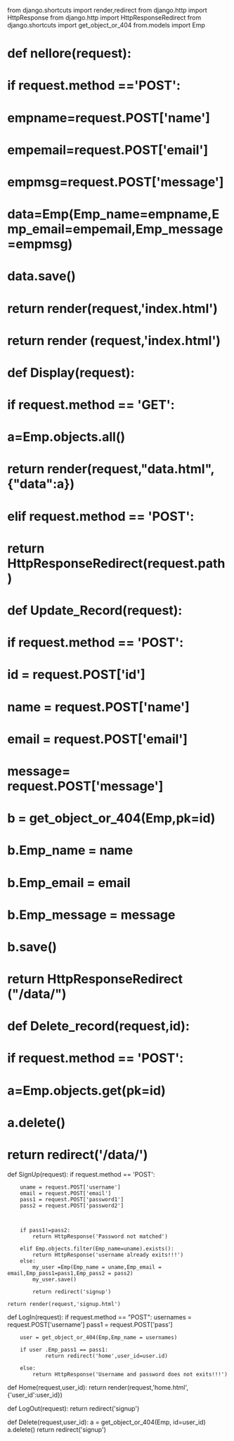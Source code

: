 from django.shortcuts import render,redirect
from django.http import HttpResponse
from django.http import HttpResponseRedirect
from django.shortcuts import get_object_or_404
from.models import Emp

# def nellore(request):

#       if request.method =='POST':
#         empname=request.POST['name']
#         empemail=request.POST['email']
#         empmsg=request.POST['message']
#         data=Emp(Emp_name=empname,Emp_email=empemail,Emp_message=empmsg)
#         data.save()
        
#         return render(request,'index.html')
#       return render (request,'index.html')

# def Display(request):
#     if request.method == 'GET':
#         a=Emp.objects.all()
#         return render(request,"data.html",{"data":a})
#     elif request.method == 'POST':
#         return HttpResponseRedirect(request.path)
    
# def Update_Record(request):
#     if request.method == 'POST':
        
#         id = request.POST['id']
#         name = request.POST['name']
#         email = request.POST['email']
#         message= request.POST['message']
        
#         b = get_object_or_404(Emp,pk=id)
        
        
#         b.Emp_name = name
#         b.Emp_email = email
#         b.Emp_message = message
#         b.save()
#         return HttpResponseRedirect ("/data/")


# def Delete_record(request,id):
#     if request.method == 'POST':
#         a=Emp.objects.get(pk=id)
#         a.delete()
#         return redirect('/data/')







def SignUp(request):
    if request.method == 'POST':
       
        uname = request.POST['username']
        email = request.POST['email']
        pass1 = request.POST['password1']
        pass2 = request.POST['password2']
        
        

        if pass1!=pass2:
            return HttpResponse('Password not matched')
        
        elif Emp.objects.filter(Emp_name=uname).exists():
            return HttpResponse('username already exits!!!')
        else:
            my_user =Emp(Emp_name = uname,Emp_email = email,Emp_pass1=pass1,Emp_pass2 = pass2)
            my_user.save()
        
            return redirect('signup')
        
    return render(request,'signup.html')


def LogIn(request):
    if request.method == "POST":
        usernames = request.POST['username']
        pass1 = request.POST['pass']
        
        user = get_object_or_404(Emp,Emp_name = usernames)

        if user .Emp_pass1 == pass1:
                return redirect('home',user_id=user.id)
        
        else:
            return HttpResponse('Username and password does not exits!!!')
    
    
def Home(request,user_id):
    return render(request,'home.html',{'user_id':user_id})

def LogOut(request):
    return redirect('signup')

        

def Delete(request,user_id):
        a = get_object_or_404(Emp, id=user_id)
        a.delete()
        return redirect('signup')
